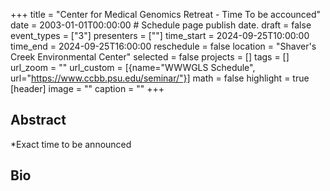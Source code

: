+++
title = "Center for Medical Genomics Retreat - Time To be accounced"
date = 2003-01-01T00:00:00  # Schedule page publish date.
draft = false
event_types = ["3"]
presenters = [""]
time_start = 2024-09-25T10:00:00
time_end = 2024-09-25T16:00:00
reschedule = false
location = "Shaver's Creek Environmental Center"
selected = false
projects = []
tags = []
url_zoom = ""
url_custom = [{name="WWWGLS Schedule", url="https://www.ccbb.psu.edu/seminar/"}]
math = false
highlight = true
[header]
image = ""
caption = ""
+++

## Abstract
*Exact time to be announced


## Bio

